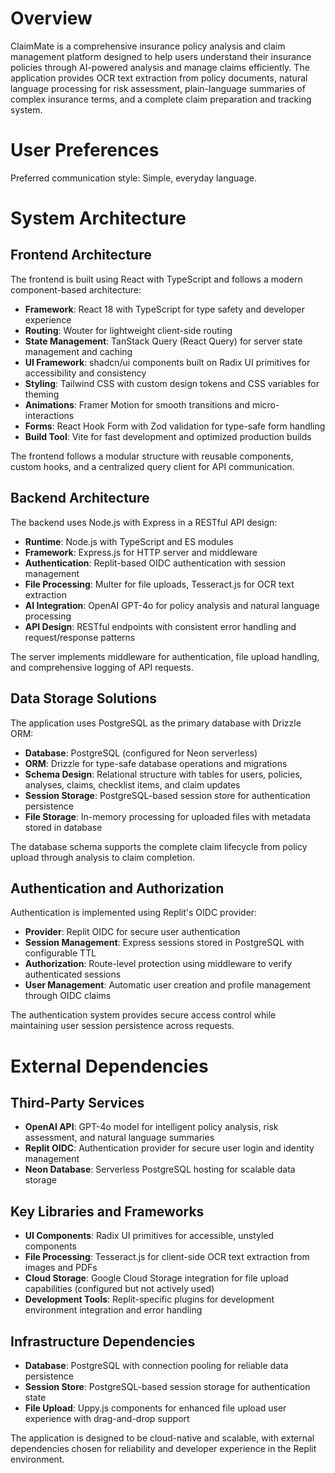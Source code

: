 # Overview

ClaimMate is a comprehensive insurance policy analysis and claim management platform designed to help users understand their insurance policies through AI-powered analysis and manage claims efficiently. The application provides OCR text extraction from policy documents, natural language processing for risk assessment, plain-language summaries of complex insurance terms, and a complete claim preparation and tracking system.

# User Preferences

Preferred communication style: Simple, everyday language.

# System Architecture

## Frontend Architecture
The frontend is built using React with TypeScript and follows a modern component-based architecture:

- **Framework**: React 18 with TypeScript for type safety and developer experience
- **Routing**: Wouter for lightweight client-side routing
- **State Management**: TanStack Query (React Query) for server state management and caching
- **UI Framework**: shadcn/ui components built on Radix UI primitives for accessibility and consistency
- **Styling**: Tailwind CSS with custom design tokens and CSS variables for theming
- **Animations**: Framer Motion for smooth transitions and micro-interactions
- **Forms**: React Hook Form with Zod validation for type-safe form handling
- **Build Tool**: Vite for fast development and optimized production builds

The frontend follows a modular structure with reusable components, custom hooks, and a centralized query client for API communication.

## Backend Architecture
The backend uses Node.js with Express in a RESTful API design:

- **Runtime**: Node.js with TypeScript and ES modules
- **Framework**: Express.js for HTTP server and middleware
- **Authentication**: Replit-based OIDC authentication with session management
- **File Processing**: Multer for file uploads, Tesseract.js for OCR text extraction
- **AI Integration**: OpenAI GPT-4o for policy analysis and natural language processing
- **API Design**: RESTful endpoints with consistent error handling and request/response patterns

The server implements middleware for authentication, file upload handling, and comprehensive logging of API requests.

## Data Storage Solutions
The application uses PostgreSQL as the primary database with Drizzle ORM:

- **Database**: PostgreSQL (configured for Neon serverless)
- **ORM**: Drizzle for type-safe database operations and migrations
- **Schema Design**: Relational structure with tables for users, policies, analyses, claims, checklist items, and claim updates
- **Session Storage**: PostgreSQL-based session store for authentication persistence
- **File Storage**: In-memory processing for uploaded files with metadata stored in database

The database schema supports the complete claim lifecycle from policy upload through analysis to claim completion.

## Authentication and Authorization
Authentication is implemented using Replit's OIDC provider:

- **Provider**: Replit OIDC for secure user authentication
- **Session Management**: Express sessions stored in PostgreSQL with configurable TTL
- **Authorization**: Route-level protection using middleware to verify authenticated sessions
- **User Management**: Automatic user creation and profile management through OIDC claims

The authentication system provides secure access control while maintaining user session persistence across requests.

# External Dependencies

## Third-Party Services
- **OpenAI API**: GPT-4o model for intelligent policy analysis, risk assessment, and natural language summaries
- **Replit OIDC**: Authentication provider for secure user login and identity management
- **Neon Database**: Serverless PostgreSQL hosting for scalable data storage

## Key Libraries and Frameworks
- **UI Components**: Radix UI primitives for accessible, unstyled components
- **File Processing**: Tesseract.js for client-side OCR text extraction from images and PDFs
- **Cloud Storage**: Google Cloud Storage integration for file upload capabilities (configured but not actively used)
- **Development Tools**: Replit-specific plugins for development environment integration and error handling

## Infrastructure Dependencies
- **Database**: PostgreSQL with connection pooling for reliable data persistence
- **Session Store**: PostgreSQL-based session storage for authentication state
- **File Upload**: Uppy.js components for enhanced file upload user experience with drag-and-drop support

The application is designed to be cloud-native and scalable, with external dependencies chosen for reliability and developer experience in the Replit environment.